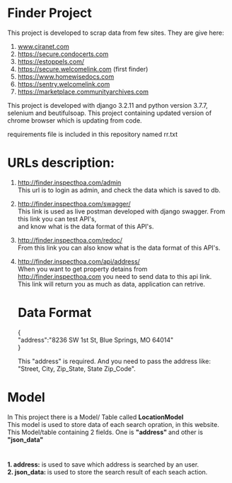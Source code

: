 # Finder Project

This project is developed to scrap data from few sites. They are give here:
1. www.ciranet.com
2. https://secure.condocerts.com
3. https://estoppels.com/
4. https://secure.welcomelink.com (first finder)
5. https://www.homewisedocs.com
6. https://sentry.welcomelink.com
7. https://marketplace.communityarchives.com

This project is developed with django 3.2.11 and python version 3.7.7, selenium and beutifulsoap. 
This project containing updated version of chrome browser which is updating from code.

requirements file is included in this repository named rr.txt

# URLs description:
1. http://finder.inspecthoa.com/admin <br> 
  This url is to login as admin, and check the data which is saved to db.
2. http://finder.inspecthoa.com/swagger/ <br> 
  This link is used as live postman developed with django swagger. From this link you can test API's, <br> 
  and know what is the data format of this API's. 
3. http://finder.inspecthoa.com/redoc/ <br> 
   From this link you can also know what is the data format of this API's.
4. http://finder.inspecthoa.com/api/address/ <br>
   When you want to get property detains from http://finder.inspecthoa.com you need to send data to this api link. <br>
   This link will return you as much as data, application can retrive.
   
   # Data Format 
   { <br>
    "address":"8236 SW 1st St, Blue Springs, MO 64014"  <br>
   }
   
   This "address" is required. And you need to pass the address like: "Street, City, Zip_State, State Zip_Code".
  
# Model 
In This project there is a Model/ Table called 
<b>LocationModel</b> <br>
This model is used to store data of each search opration, in this website. <br> 
This Model/table containing 2 fields. One is <b> "address" </b>
and other is 
<b> "json_data"</b> <br>
# 
  <b> 1. address:</b> 
    is used to save which address is searched by an user.<br> 
  <b> 2. json_data: </b>
    is used to store the search result of each seach action. 
